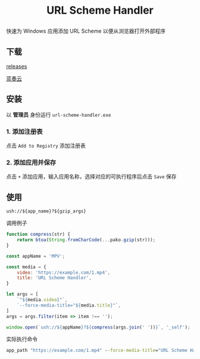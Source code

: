 # <p align="center">URL Scheme Handler<p>

快速为 Windows 应用添加 URL Scheme 以便从浏览器打开外部程序

## 下载

[releases](https://github.com/LuckyPuppy514/url-scheme-handler/releases)

[蓝奏云](https://kutt.lckp.top)

## 安装

以 **管理员** 身份运行 `url-scheme-handler.exe`

### 1. 添加注册表

点击 `Add to Registry` 添加注册表

### 2. 添加应用并保存

点击 `+` 添加应用，输入应用名称，选择对应的可执行程序后点击 `Save` 保存

## 使用

```text
ush://${app_name}?${gzip_args}
```

调用例子

```javascript
function compress(str) {
    return btoa(String.fromCharCode(...pako.gzip(str)));
}

const appName = 'MPV';

const media = {
    video: 'https://example.com/1.mp4',
    title: 'URL Scheme Handler',
}

let args = [
    `"${media.video}"`,
    `--force-media-title="${media.title}"`,
]
args = args.filter(item => item !== '');

window.open(`ush://${appName}?${compress(args.join(' '))}`, '_self');
```

实际执行命令

```bat
app_path "https://example.com/1.mp4" --force-media-title="URL Scheme Handler"
```
